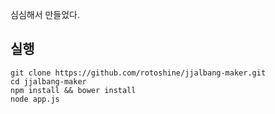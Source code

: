 심심해서 만들었다.

## 실행
```
git clone https://github.com/rotoshine/jjalbang-maker.git
cd jjalbang-maker
npm install && bower install
node app.js
```